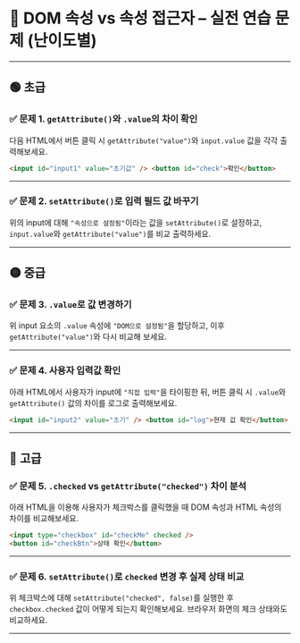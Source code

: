 # 🧪 DOM 속성 vs 속성 접근자 – 실전 연습 문제 (난이도별)

---

## 🟢 초급

### ✅ 문제 1. `getAttribute()`와 `.value`의 차이 확인

다음 HTML에서 버튼 클릭 시 `getAttribute("value")`와 `input.value` 값을 각각 출력해보세요.

```html
<input id="input1" value="초기값" /> <button id="check">확인</button>
```

---

### ✅ 문제 2. `setAttribute()`로 입력 필드 값 바꾸기

위의 input에 대해 `"속성으로 설정됨"`이라는 값을 `setAttribute()`로 설정하고, `input.value`와 `getAttribute("value")`를 비교 출력하세요.

---

## 🟡 중급

### ✅ 문제 3. `.value`로 값 변경하기

위 input 요소의 `.value` 속성에 `"DOM으로 설정됨"`을 할당하고, 이후 `getAttribute("value")`와 다시 비교해 보세요.

---

### ✅ 문제 4. 사용자 입력값 확인

아래 HTML에서 사용자가 input에 `"직접 입력"`을 타이핑한 뒤, 버튼 클릭 시 `.value`와 `getAttribute()` 값의 차이를 로그로 출력해보세요.

```html
<input id="input2" value="초기" /> <button id="log">현재 값 확인</button>
```

---

## 🔴 고급

### ✅ 문제 5. `.checked` vs `getAttribute("checked")` 차이 분석

아래 HTML을 이용해 사용자가 체크박스를 클릭했을 때 DOM 속성과 HTML 속성의 차이를 비교해보세요.

```html
<input type="checkbox" id="checkMe" checked />
<button id="checkBtn">상태 확인</button>
```

---

### ✅ 문제 6. `setAttribute()`로 `checked` 변경 후 실제 상태 비교

위 체크박스에 대해 `setAttribute("checked", false)`를 실행한 후 `checkbox.checked` 값이 어떻게 되는지 확인해보세요. 브라우저 화면의 체크 상태와도 비교하세요.

---
